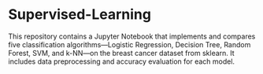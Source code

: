 # Supervised-Learning
This repository contains a Jupyter Notebook that implements and compares five classification algorithms—Logistic Regression, Decision Tree, Random Forest, SVM, and k-NN—on the breast cancer dataset from sklearn. It includes data preprocessing and accuracy evaluation for each model.
